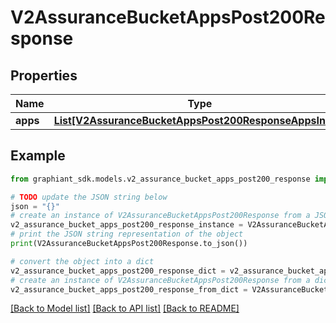 # V2AssuranceBucketAppsPost200Response


## Properties

Name | Type | Description | Notes
------------ | ------------- | ------------- | -------------
**apps** | [**List[V2AssuranceBucketAppsPost200ResponseAppsInner]**](V2AssuranceBucketAppsPost200ResponseAppsInner.md) |  | [optional] 

## Example

```python
from graphiant_sdk.models.v2_assurance_bucket_apps_post200_response import V2AssuranceBucketAppsPost200Response

# TODO update the JSON string below
json = "{}"
# create an instance of V2AssuranceBucketAppsPost200Response from a JSON string
v2_assurance_bucket_apps_post200_response_instance = V2AssuranceBucketAppsPost200Response.from_json(json)
# print the JSON string representation of the object
print(V2AssuranceBucketAppsPost200Response.to_json())

# convert the object into a dict
v2_assurance_bucket_apps_post200_response_dict = v2_assurance_bucket_apps_post200_response_instance.to_dict()
# create an instance of V2AssuranceBucketAppsPost200Response from a dict
v2_assurance_bucket_apps_post200_response_from_dict = V2AssuranceBucketAppsPost200Response.from_dict(v2_assurance_bucket_apps_post200_response_dict)
```
[[Back to Model list]](../README.md#documentation-for-models) [[Back to API list]](../README.md#documentation-for-api-endpoints) [[Back to README]](../README.md)


